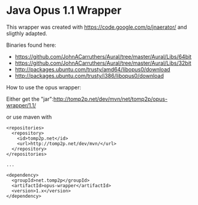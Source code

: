 Java Opus 1.1 Wrapper
=====================

This wrapper was created with https://code.google.com/p/jnaerator/ and sligthly adapted.

Binaries found here:

* https://github.com/JohnACarruthers/Aural/tree/master/Aural/Libs/64bit
* https://github.com/JohnACarruthers/Aural/tree/master/Aural/Libs/32bit
* http://packages.ubuntu.com/trusty/amd64/libopus0/download
* http://packages.ubuntu.com/trusty/i386/libopus0/download

How to use the opus wrapper:

Either get the "jar":http://tomp2p.net/dev/mvn/net/tomp2p/opus-wrapper/1.1/

or use maven with

```
<repositories>
  <repository>
    <id>tomp2p.net</id>
    <url>http://tomp2p.net/dev/mvn/</url>
  </repository>
</repositories>

...

<dependency>
  <groupId>net.tomp2p</groupId>
  <artifactId>opus-wrapper</artifactId>
  <version>1.x</version>
</dependency>
```
